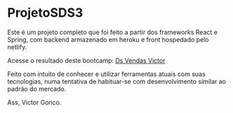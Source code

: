 # ProjetoSDS3

Este é um projeto completo que foi feito a partir dos frameworks React e Spring, com backend armazenado em heroku e front hospedado pelo netlify. 

Acesse o resultado deste bootcamp: [Ds Vendas Victor](https://dsvendas-victorgonco.netlify.app/)

Feito com intuito de conhecer e utilizar ferramentas atuais com suas tecnologias, numa tentativa de habituar-se com desenvolvimento similar ao padrão do mercado.

Ass, Victor Gonco.
